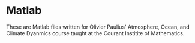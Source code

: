 # Matlab
These are Matlab files written for Olivier Paulius' Atmosphere, Ocean, and Climate Dyanmics course taught at the Courant Institite of Mathematics.
